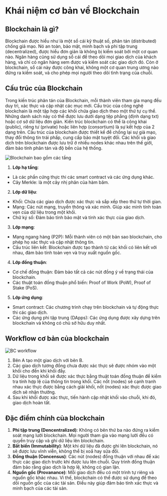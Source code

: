 # Khái niệm cơ bản về Blockchain
## Blockchain là gì?
Blockchain được hiểu như là một sổ cái kỹ thuật số, phân tán (distributed) chống giả mạo. Nó an toàn, bảo mật, minh bạch và phi tập trung (decentralized), được hiểu đơn giản là không bị kiểm soát bởi một cơ quan nào. 
Ngân hàng cũng sử dụng sổ cái để theo dõi mọi giao dịch của khách hàng, và chỉ có ngân hàng xem được và kiểm soát các giao dịch đó. Còn ở blockchain, sổ cái này được công khai, không một cơ quan trung ương nào đứng ra kiểm soát, và cho phép mọi người theo dõi tình trạng của chuỗi.
## Cấu trúc của Blockchain
Trong kiến trúc phân tán của Blockchain, mỗi thành viên tham gia mạng đều duy trì, xác thực và cập nhật các mục mới. Cấu trúc của công nghệ blockchain là một tập hợp các khối chứa giao dịch theo một thứ tự cụ thể. Những danh sách này có thể được lưu dưới dạng tệp phẳng (định dạng txt) hoặc cơ sở dữ liệu đơn giản. Kiến trúc blockchain có thể là công khai (public), riêng tư (private) hoặc liên hợp (consortium) là sự kết hợp của 2 dạng trên. Cấu trúc của blockchain được thiết kế để chống lại sự giả mạo, thay đổi thông tin trái phấp, cung cấp bảo mật tuyệt đối. Các khối và giao dịch trên blockchain được lưu trữ ở nhiều nodes khác nhau trên thế giới, đảm bảo tính phân tán và độ bền của hệ thống.

![Blockchain bao gồm các tầng](https://github.com/Zukitata03/se13.1/assets/93626176/34bc8b41-cc0c-45b2-8c4c-aaf507846ac5)

1. **Lớp hạ tầng**: 
  - Là các phần cứng thực thi các smart contract và các ứng dụng khác.
  - Cây Merkle: là một cây nhị phân của hàm băm. 
2. **Lớp dữ liệu**:
  - Khối: Chứa các giao dịch được xác thực và sắp xếp theo thứ tự thời gian.
  - Mạng: Các nút mạng, truyền thông và xác minh. Giúp xác minh tính toàn vẹn của dữ liệu trong một khối.
  - Chữ ký số: Đảm bảo tính bảo mật và tính xác thực của giao dịch.
3. **Lớp mạng**:
  - Mạng ngang hàng (P2P): Mỗi thành viên có một bản sao blockchain, cho phép họ xác thực và cập nhật thông tin.
  - Cấu trúc liên kết: Blockchain được tạo thành từ các khối có liên kết với nhau, đảm bảo tính toàn vẹn và truy xuất nguồn gốc.
4. **Lớp đồng thuận**:
  -  Cơ chế đồng thuận: Đảm bảo tất cả các nút đồng ý về trạng thái của blockchain.
  -  Các thuật toán đồng thuận phổ biến: Proof of Work (PoW), Proof of Stake (PoS).
5. **Lớp ứng dụng**:
  - Smart contract: Các chương trình chạy trên blockchain và tự động thực thi các giao dịch.
  - Các ứng dụng phi tập trung (DApps): Các ứng dụng được xây dựng trên blockchain và không có chủ sở hữu duy nhất.
## Workflow cơ bản của blockchain
![BC workflow](https://github.com/Zukitata03/se13.1/assets/93626176/d7d1a8d7-be9e-4fd4-a005-d57fb074c729)
1. Bên A tạo một giao dịch với bên B.
2. Các giao dịch tương đồng chưa được xác thực sẽ được nhóm vào một khối cho đến khi khối đầy.
3. Dữ liệu trong khối sẽ được xác thực bằng thuật toán đồng thuận để kiểm tra tính hợp lệ của thông tin trong khối. Các nốt (nodes) sẽ cạnh tranh nhau xác thực được bằng cách giải khối, nốt (nodes) xác thực được giao dịch sẽ nhận thưởng.
4. Sau khi khối được xác thực, tiến hành cập nhật khối vào chuỗi, khi đó, giao dịch hoàn tất.

## Đặc điểm chính của blockchain
1. **Phi tập trung (Dencentralized)**: Không có bên thứ ba nào đứng ra kiểm soát mạng lưới blockchain. Mọi người tham gia vào mạng lưới đều có quyền truy cập và ghi dữ liệu lên blockchain.
2. **Bất biến (Immutability)**: Một khi dữ liệu đã được ghi lên blockchain, nó sẽ được lưu vĩnh viễn, không thể bị xoắ hay sửa đổi.
3. **Đồng thuận (Concensus)**: Các nút (nodes) đồng thuận với nhau để xác thực các giao dịch trước khi được lưu lên chuỗi. Quy trình đồng thuận đảm bảo rằng giao dịch là hợp lệ, không có gian lận.
4. **Nguồn gốc (Provanance)**: Mỗi giao dịch đều có một trình tự riêng và nguồn gốc khác nhau. Vì thế, blockchain có thể được sử dụng để theo dõi nguồn gốc của các tài sản. Điều này giúp đảm bảo tính xác thực và minh bạch của các tài sản.
